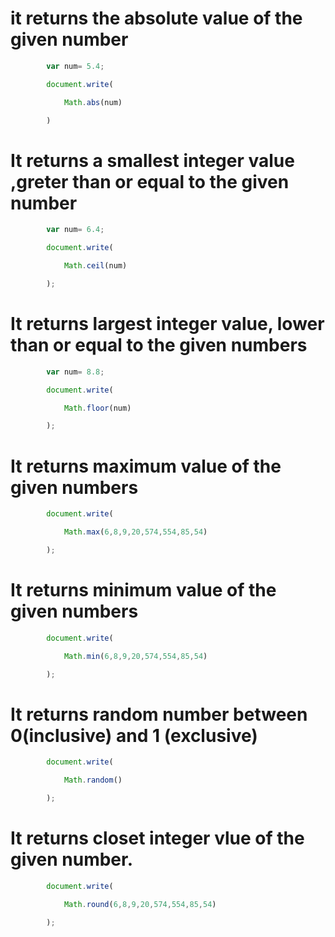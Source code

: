 # it returns the absolute value of the given number

```js
        var num= 5.4;

        document.write(

            Math.abs(num)

        )
```
# It returns a smallest integer value ,greter than or equal to the given number
```js
        var num= 6.4;

        document.write(

            Math.ceil(num)

        );
```


# It returns largest integer value, lower than or equal to the given numbers
```js
        var num= 8.8;

        document.write(

            Math.floor(num)

        );
```
# It returns maximum value of the given numbers
```js
        document.write(

            Math.max(6,8,9,20,574,554,85,54)

        );
```
# It returns minimum value of the given numbers
```js
        document.write(

            Math.min(6,8,9,20,574,554,85,54)

        );
```

# It returns random number between 0(inclusive) and 1 (exclusive)

```js
        document.write(

            Math.random()

        );
```

# It returns closet integer vlue of the given number.
```js
        document.write(

            Math.round(6,8,9,20,574,554,85,54)

        );
```


